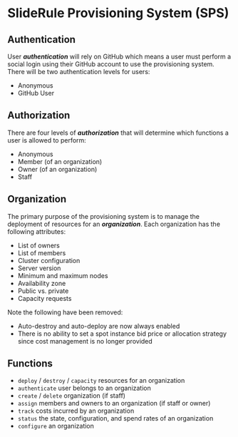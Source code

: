 # SlideRule Provisioning System (SPS)

## Authentication

User ***authentication*** will rely on GitHub which means a user must perform a social login using their GitHub account to use the provisioning system. There will be two authentication levels for users:
* Anonymous
* GitHub User

## Authorization

There are four levels of ***authorization*** that will determine which functions a user is allowed to perform:
* Anonymous
* Member (of an organization)
* Owner (of an organization)
* Staff

## Organization

The primary purpose of the provisioning system is to manage the deployment of resources for an ***organization***.  Each organization has the following attributes:
* List of owners
* List of members
* Cluster configuration
* Server version
* Minimum and maximum nodes
* Availability zone
* Public vs. private
* Capacity requests

Note the following have been removed:
* Auto-destroy and auto-deploy are now always enabled
* There is no ability to set a spot instance bid price or allocation strategy since cost management is no longer provided

## Functions

* `deploy` / `destroy` / `capacity` resources for an organization
* `authenticate` user belongs to an organization
* `create` / `delete` organization (if staff)
* `assign` members and owners to an organization (if staff or owner)
* `track` costs incurred by an organization
* `status` the state, configuration, and spend rates of an organization
* `configure` an organization

